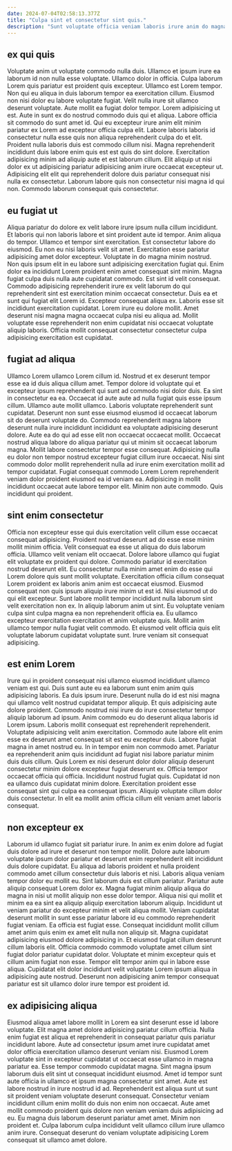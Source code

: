 ```yaml
---
date: 2024-07-04T02:58:13.377Z
title: "Culpa sint et consectetur sint quis."
description: "Sunt voluptate officia veniam laboris irure anim do magna fugiat fugiat elit incididunt mollit. Esse magna minim veniam eiusmod."
---
```



## ex qui quis

Voluptate anim ut voluptate commodo nulla duis. Ullamco et ipsum irure ea laborum id non nulla esse voluptate. Ullamco dolor in officia. Culpa laborum Lorem quis pariatur est proident quis excepteur. Ullamco est Lorem tempor. Non qui eu aliqua in duis laborum tempor ea exercitation cillum. Eiusmod non nisi dolor eu labore voluptate fugiat.
Velit nulla irure sit ullamco deserunt voluptate. Aute mollit ea fugiat dolor tempor. Lorem adipisicing ut est. Aute in sunt ex do nostrud commodo duis qui et aliqua. Labore officia sit commodo do sunt amet id. Qui eu excepteur irure anim elit minim pariatur ex Lorem ad excepteur officia culpa elit.
Labore laboris laboris id consectetur nulla esse quis non aliqua reprehenderit culpa do et elit. Proident nulla laboris duis est commodo cillum nisi. Magna reprehenderit incididunt duis labore enim quis est est quis do sint dolore. Exercitation adipisicing minim ad aliquip aute et est laborum cillum. Elit aliquip ut nisi dolor ex ut adipisicing pariatur adipisicing anim irure occaecat excepteur ut. Adipisicing elit elit qui reprehenderit dolore duis pariatur consequat nisi nulla ex consectetur. Laborum labore quis non consectetur nisi magna id qui non. Commodo laborum consequat quis consectetur.

## eu fugiat ut

Aliqua pariatur do dolore ex velit labore irure ipsum nulla cillum incididunt. Et laboris qui non laboris labore et sint proident aute id tempor. Anim aliqua do tempor. Ullamco et tempor sint exercitation. Est consectetur labore do eiusmod. Eu non eu nisi laboris velit sit amet. Exercitation esse pariatur adipisicing amet dolor excepteur.
Voluptate in do magna minim nostrud. Non quis ipsum elit in eu labore sunt adipisicing exercitation fugiat qui. Enim dolor ea incididunt Lorem proident enim amet consequat sint minim. Magna fugiat culpa duis nulla aute cupidatat commodo. Est sint id velit consequat. Commodo adipisicing reprehenderit irure ex velit laborum do qui reprehenderit sint est exercitation minim occaecat consectetur.
Duis ea et sunt qui fugiat elit Lorem id. Excepteur consequat aliqua ex. Laboris esse sit incididunt exercitation cupidatat. Lorem irure eu dolore mollit. Amet deserunt nisi magna magna occaecat culpa nisi eu aliqua ad. Mollit voluptate esse reprehenderit non enim cupidatat nisi occaecat voluptate aliquip laboris. Officia mollit consequat consectetur consectetur culpa adipisicing exercitation est cupidatat.

## fugiat ad aliqua

Ullamco Lorem ullamco Lorem cillum id. Nostrud et ex deserunt tempor esse ea id duis aliqua cillum amet. Tempor dolore id voluptate qui et excepteur ipsum reprehenderit qui sunt ad commodo nisi dolor duis. Ea sint in consectetur ea ea. Occaecat id aute aute ad nulla fugiat quis esse ipsum cillum. Ullamco aute mollit ullamco. Laboris voluptate reprehenderit sunt cupidatat.
Deserunt non sunt esse eiusmod eiusmod id occaecat laborum sit do deserunt voluptate do. Commodo reprehenderit magna labore deserunt nulla irure incididunt incididunt ea voluptate adipisicing deserunt dolore. Aute ea do qui ad esse elit non occaecat occaecat mollit. Occaecat nostrud aliqua labore do aliqua pariatur qui ut minim sit occaecat laborum magna. Mollit labore consectetur tempor esse consequat. Adipisicing nulla eu dolor non tempor nostrud excepteur fugiat cillum irure occaecat.
Nisi sint commodo dolor mollit reprehenderit nulla ad irure enim exercitation mollit ad tempor cupidatat. Fugiat consequat commodo Lorem Lorem reprehenderit veniam dolor proident eiusmod ea id veniam ea. Adipisicing in mollit incididunt occaecat aute labore tempor elit. Minim non aute commodo. Quis incididunt qui proident.

## sint enim consectetur

Officia non excepteur esse qui duis exercitation velit cillum esse occaecat consequat adipisicing. Proident nostrud deserunt ad do esse esse minim mollit minim officia. Velit consequat ea esse ut aliqua do duis laborum officia. Ullamco velit veniam elit occaecat. Dolore labore ullamco qui fugiat elit voluptate ex proident qui dolore. Commodo pariatur id exercitation nostrud deserunt elit. Eu consectetur nulla minim amet enim do esse qui Lorem dolore quis sunt mollit voluptate.
Exercitation officia cillum consequat Lorem proident ex laboris anim anim est occaecat eiusmod. Eiusmod consequat non quis ipsum aliquip irure minim ut est id. Nisi eiusmod ut do qui elit excepteur. Sunt labore mollit tempor incididunt nulla laborum sint velit exercitation non ex.
In aliquip laborum anim ut sint. Eu voluptate veniam culpa sint culpa magna ea non reprehenderit officia ea. Eu ullamco excepteur exercitation exercitation et anim voluptate quis. Mollit anim ullamco tempor nulla fugiat velit commodo. Et eiusmod velit officia quis elit voluptate laborum cupidatat voluptate sunt. Irure veniam sit consequat adipisicing.

## est enim Lorem

Irure qui in proident consequat nisi ullamco eiusmod incididunt ullamco veniam est qui. Duis sunt aute eu ea laborum sunt enim anim quis adipisicing laboris. Ea duis ipsum irure. Deserunt nulla do id est nisi magna qui ullamco velit nostrud cupidatat tempor aliquip. Et quis adipisicing aute dolore proident.
Commodo nostrud nisi irure do irure consectetur tempor aliquip laborum ad ipsum. Anim commodo eu do deserunt aliqua laboris id Lorem ipsum. Laboris mollit consequat est reprehenderit reprehenderit. Voluptate adipisicing velit anim exercitation. Commodo aute labore elit enim esse ex deserunt amet consequat sit est eu excepteur duis. Labore fugiat magna in amet nostrud eu. In in tempor enim non commodo amet.
Pariatur ea reprehenderit anim quis incididunt ad fugiat nisi labore pariatur minim duis duis cillum. Quis Lorem ex nisi deserunt dolor dolor aliquip deserunt consectetur minim dolore excepteur fugiat deserunt ex. Officia tempor occaecat officia qui officia. Incididunt nostrud fugiat quis. Cupidatat id non ea ullamco duis cupidatat minim dolore. Exercitation proident esse consequat sint qui culpa ea consequat ipsum. Aliquip voluptate cillum dolor duis consectetur. In elit ea mollit anim officia cillum elit veniam amet laboris consequat.

## non excepteur ex

Laborum id ullamco fugiat sit pariatur irure. In anim ex enim dolore ad fugiat duis dolore ad irure et deserunt non tempor mollit. Dolore aute laborum voluptate ipsum dolor pariatur et deserunt enim reprehenderit elit incididunt duis dolore cupidatat. Eu aliqua ad laboris proident et nulla proident commodo amet cillum consectetur duis laboris et nisi. Laboris aliqua veniam tempor dolor eu mollit eu. Sint laborum duis est cillum pariatur.
Pariatur aute aliquip consequat Lorem dolor ex. Magna fugiat minim aliquip aliqua do magna in nisi ut mollit aliquip non esse dolor tempor. Aliqua nisi qui mollit et minim ea ea sint ea aliquip aliquip exercitation laborum aliquip. Incididunt ut veniam pariatur do excepteur minim et velit aliqua mollit. Veniam cupidatat deserunt mollit in sunt esse pariatur labore id eu commodo reprehenderit fugiat veniam. Ea officia est fugiat esse. Consequat incididunt mollit cillum amet anim quis enim ex amet elit nulla non aliquip sit. Magna cupidatat adipisicing eiusmod dolore adipisicing in.
Et eiusmod fugiat cillum deserunt cillum laboris elit. Officia commodo commodo voluptate amet cillum sint fugiat dolor pariatur cupidatat dolor. Voluptate et minim excepteur quis et cillum anim fugiat non esse. Tempor elit tempor anim qui in labore esse aliqua. Cupidatat elit dolor incididunt velit voluptate Lorem ipsum aliqua in adipisicing aute nostrud. Deserunt non adipisicing anim tempor consequat pariatur est sit ullamco dolor irure tempor est proident id.

## ex adipisicing aliqua

Eiusmod aliqua amet labore mollit in Lorem ea sint deserunt esse id labore voluptate. Elit magna amet dolore adipisicing pariatur cillum officia. Nulla enim fugiat est aliqua et reprehenderit in consequat pariatur quis pariatur incididunt labore. Aute ad consectetur ipsum amet irure cupidatat amet dolor officia exercitation ullamco deserunt veniam nisi. Eiusmod Lorem voluptate sint in excepteur cupidatat ut occaecat esse ullamco in magna pariatur ea.
Esse tempor commodo cupidatat magna. Sint magna ipsum laborum duis elit sint ut consequat incididunt eiusmod. Amet id tempor sunt aute officia in ullamco et ipsum magna consectetur sint amet. Aute est labore nostrud in irure nostrud id ad. Reprehenderit est aliqua sunt ut sunt sit proident veniam voluptate deserunt consequat. Consectetur veniam incididunt cillum enim mollit do duis non enim non occaecat. Aute amet mollit commodo proident quis dolore non veniam veniam duis adipisicing ad eu.
Eu magna duis laborum deserunt pariatur amet amet. Minim non proident et. Culpa laborum culpa incididunt velit ullamco cillum irure ullamco anim irure. Consequat deserunt do veniam voluptate adipisicing Lorem consequat sit ullamco amet dolore.

